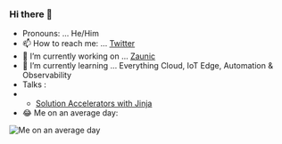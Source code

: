 ### Hi there 👋

<!--
**razaibi/razaibi** is a ✨ _special_ ✨ repository because its `README.md` (this file) appears on your GitHub profile.

Here are some ideas to get you started:
- ⚡ Fun fact: ...
- 👯 I’m looking to collaborate on ...
- 🤔 I’m looking for help with ...
- 💬 Ask me about ...
-->

- Pronouns: ... He/Him
- 📫 How to reach me: ... [Twitter](https://twitter.com/ekisraza)
- 🔭 I’m currently working on ... [Zaunic](https://www.github.com/razaibi/zaunic)
- 🌱 I’m currently learning ... Everything Cloud, IoT Edge, Automation & Observability
- Talks :
- - [Solution Accelerators with Jinja](https://www.youtube.com/watch?v=A44MOWWeidI)
- 😂 Me on an average day:

![Me on an average day](https://media.giphy.com/media/citBl9yPwnUOs/giphy.gif)



